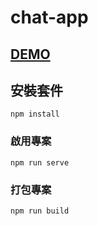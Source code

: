 # chat-app

## [DEMO](https://littleplumule.github.io/ChatApp-with-firebase-demo/)
## 安裝套件
```
npm install
```

### 啟用專案
```
npm run serve
```

### 打包專案
```
npm run build
```
